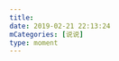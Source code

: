 ```yaml
---
title: 
date: 2019-02-21 22:13:24
mCategories: [说说]
type: moment
---
```


<div id="pics-20190221221324"></div>

<script src="/lib/moment/pics.js"></script>
<script>
var data = [
    {"link": "2019-02-21_000000.jpeg", "type": "shuoshuo"},
    {"link": "2019-02-21_000001.jpeg", "type": "shuoshuo"},
    {"link": "2019-02-21_000002.jpeg", "type": "shuoshuo"},
    {"link": "2019-02-21_000003.jpeg", "type": "shuoshuo"},
    {"link": "2019-02-21_000004.jpeg", "type": "shuoshuo"},
    {"link": "2019-02-21_000005.jpeg", "type": "shuoshuo"},
    {"link": "2019-02-21_000006.jpeg", "type": "shuoshuo"},
    {"link": "2019-02-21_000007.jpeg", "type": "shuoshuo"},
    {"link": "2019-02-21_000008.jpeg", "type": "shuoshuo"}
];
picsRender(data, "pics-20190221221324");
</script>
